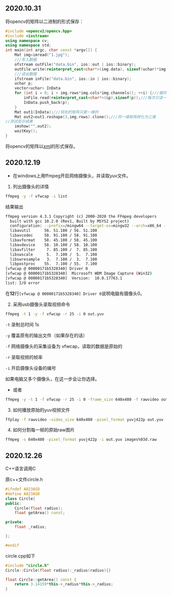 2020.10.31
---------------------------------------------------------------

将opencv的矩阵以二进制的形式保存：

```c++
#include <opencv2/opencv.hpp>
#include <iostream>
using namespace cv;
using namespace std;
int main(int argc, char const *argv[]) {
    Mat img=imread("1.jpg");
    ///写入数据
    ofstream outFile("data.bin", ios::out | ios::binary);
    outFile.write(reinterpret_cast<char*>(img.data), sizeof(uchar)*img.rows*img.cols*img.channels());///必须写出数据有多长
    ///读出数据
    ifstream inFile("data.bin", ios::in | ios::binary);
    uchar p;
    vector<uchar> InData
    for (int i = 0; i < img.rows*img.cols*img.channels(); ++i) {///循环次数=图片像素数据大小
        inFile.read(reinterpret_cast<char*>(&p),sizeof(p));///每次只读一个像素点数据
        InData.push_back(p);
    }
    Mat out1(InData);///现在的矩阵只是一维的
    Mat out2=out1.reshape(3,img.rows).clone();///将一维矩阵转化为三维
//测试显示结果
    imshow("",out2);
    waitKey();
}
```

将opencv的矩阵以[xml]( https://docs.opencv.org/4.2.0/dd/d74/tutorial_file_input_output_with_xml_yml.html )的形式保存。



2020.12.19
---------------------------------------------------------------

- 在windows上用ffmpeg开启网络摄像头，并读取yuv文件。

1. 列出摄像头的详情

```bash
ffmpeg -y -f vfwcap -i list
```

结果输出

```bash
ffmpeg version 4.3.1 Copyright (c) 2000-2020 the FFmpeg developers
  built with gcc 10.2.0 (Rev1, Built by MSYS2 project)
  configuration: --prefix=/mingw64 --target-os=mingw32 --arch=x86_64 --disable-debug --disable-static --enable-dxva2 --enable-d3d11va --enable-fontconfig --enable-gnutls --enable-gpl --enable-libaom --enable-libass --enable-libbluray --enable-libcaca --enable-libcelt --enable-libdav1d --enable-libfreetype --enable-libgsm --enable-libmfx --enable-libmodplug --enable-libmp3lame --enable-libopencore_amrnb --enable-libopencore_amrwb --enable-libopenjpeg --enable-libopus --enable-librtmp --enable-libspeex --enable-libsrt --enable-libtheora --enable-libvorbis --enable-libx264 --enable-libx265 --enable-libxvid --enable-libvpx --enable-libwebp --enable-libxml2 --enable-openal --enable-libwavpack --enable-pic --enable-postproc --enable-runtime-cpudetect --enable-shared --enable-static --enable-swresample --enable-version3 --enable-vulkan --enable-zlib --disable-doc
  libavutil      56. 51.100 / 56. 51.100
  libavcodec     58. 91.100 / 58. 91.100
  libavformat    58. 45.100 / 58. 45.100
  libavdevice    58. 10.100 / 58. 10.100
  libavfilter     7. 85.100 /  7. 85.100
  libswscale      5.  7.100 /  5.  7.100
  libswresample   3.  7.100 /  3.  7.100
  libpostproc    55.  7.100 / 55.  7.100
[vfwcap @ 00000171b5328340] Driver 0
[vfwcap @ 00000171b5328340]  Microsoft WDM Image Capture (Win32)
[vfwcap @ 00000171b5328340]  Version:  10.0.17763.1
list: I/O error
```

在**12**行`[vfwcap @ 00000171b5328340] Driver 0`说明电脑有摄像头0。

2.  采用usb摄像头录取视频命令

```bash
ffmpeg -t 1 -y -f vfwcap -r 25 -i 0 out.yuv
```

   `-t` 录制总时间 1s

   `-y` 覆盖原有的输出文件（如果存在的话）

   `-f` 网络摄像头的采集设备为 vfwcap，读取的数据是原始的

   `-r` 录取视频的帧率

   `-i` 开启摄像头设备的编号

如果电脑又多个摄像头，在这一步会让你选择。

- 或者

```bash
ffmpeg -y -t 1 -f vfwcap -r 25 -i 0 -frame_size 640x480 -f rawvideo out.rgb
```

3. 如何播放原始的yuv视频文件

```bash
ffplay -f rawvideo -video_size 640x480 -pixel_format yuvj422p out.yuv
```


4. 如何分割每一帧的原始raw图片

```bash
ffmpeg -s 640x480 -pixel_format yuvj422p -i out.yuv images%03d.raw
```

2020.12.26
---------------------------------------------------------------

C++语言调用C

原c++文件circle.h

```c++
#ifndef A823ASD
#define A823ASD
class Circle{
public:
    Circle(float radius);
    float getArea() const;

private:
    float _radius;

};

#endif
```

circle.cpp如下

```c++
#include "circle.h"
Circle::Circle(float radius):_radius(radius){}

float Circle::getArea() const {
    return 3.14159*this->_radius*this->_radius;
}
```

